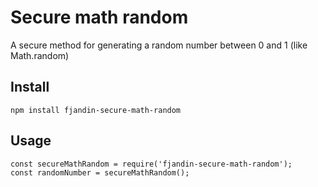 # Secure math random

A secure method for generating a random number between 0 and 1 (like Math.random)

## Install
`npm install fjandin-secure-math-random`

## Usage
```
const secureMathRandom = require('fjandin-secure-math-random');
const randomNumber = secureMathRandom();
```
